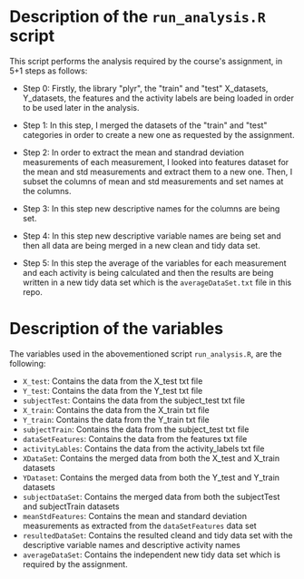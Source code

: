 # Description of the `run_analysis.R` script

This script performs the analysis required by the course's assignment, in 5+1 steps as follows:
- Step 0: Firstly, the library "plyr", the "train" and "test" X_datasets, Y_datasets, the features and the activity labels are being
loaded in order to be used later in the analysis.

- Step 1: In this step, I merged the datasets of the "train" and "test" categories in order to create a new one as requested by the 
assignment.

- Step 2: In order to extract the mean and standrad deviation measurements of each measurement, I looked into features dataset
for the mean and std measurements and extract them to a new one. Then, I subset the columns of mean and std measurements and 
set names at the columns.

- Step 3: In this step new descriptive names for the columns are being set.

- Step 4: In this step new descriptive variable names are being set and then all data are being merged in a new clean and tidy 
data set.

- Step 5: In this step the average of the variables for each measurement and each activity is being calculated and then
the results are being written in a new tidy data set which is the `averageDataSet.txt` file in this repo.

# Description of the variables

The variables used in the abovementioned script `run_analysis.R`, are the following:
- `X_test`: Contains the data from the X_test txt file
- `Y_test`: Contains the data from the Y_test txt file 
- `subjectTest`: Contains the data from the subject_test txt file
- `X_train`: Contains the data from the X_train txt file
- `Y_train`: Contains the data from the Y_train txt file
- `subjectTrain`: Contains the data from the subject_test txt file 
- `dataSetFeatures`: Contains the data from the features txt file
- `activityLables`: Contains the data from the activity_labels txt file
- `XDataSet`: Contains the merged data from both the X_test and X_train datasets
- `YDataset`: Contains the merged data from both the Y_test and Y_train datasets
- `subjectDataSet`: Contains the merged data from both the subjectTest and subjectTrain datasets
- `meanStdFeatures`: Contains the mean and standard deviation measurements as extracted from the `dataSetFeatures` data set
- `resultedDataSet`: Contains the resulted cleand and tidy data set with the descriptive variable names and descriptive activity names
- `averageDataSet`: Contains the independent new tidy data set which is required by the assignment.
